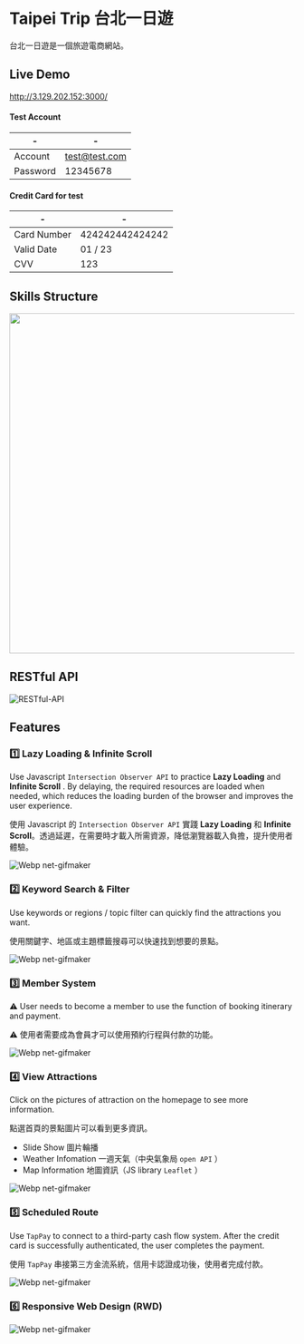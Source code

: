 # Taipei Trip 台北一日遊
台北一日遊是一個旅遊電商網站。

## Live Demo
http://3.129.202.152:3000/

#### Test Account
| - | - |
| -------- | -------- |
| Account | test@test.com |
| Password | 12345678 |

#### Credit Card for test
| - | - |
| -------- | -------- |
| Card Number	 | 424242442424242 |
| Valid Date	 | 01 / 23 |
| CVV	 | 123 |

## Skills Structure

<img src="https://user-images.githubusercontent.com/75563062/132506367-6fbdb868-0225-4b1d-a46a-989d5a60e560.png" width="600px"></img>

## RESTful API

![RESTful-API](https://user-images.githubusercontent.com/75563062/132503738-f72395fd-fa6c-4e72-bcda-62cf26673d63.png)

## Features
### 1️⃣ Lazy Loading & Infinite Scroll
Use Javascript `Intersection Observer API` to practice **Lazy Loading** and **Infinite Scroll** . By delaying, the required resources are loaded when needed, which reduces the loading burden of the browser and improves the user experience.

使用 Javascript 的 `Intersection Observer API` 實踐 **Lazy Loading** 和 **Infinite Scroll**。透過延遲，在需要時才載入所需資源，降低瀏覽器載入負擔，提升使用者體驗。

![Webp net-gifmaker](https://user-images.githubusercontent.com/75563062/132518901-821f66d7-3829-4eba-a1ec-d5dc9f4f38dd.gif)

### 2️⃣ Keyword Search & Filter
Use keywords or regions / topic filter can quickly find the attractions you want.

使用關鍵字、地區或主題標籤搜尋可以快速找到想要的景點。

![Webp net-gifmaker](https://user-images.githubusercontent.com/75563062/132554588-2321fae5-9498-4054-b85f-89f852a84f8d.gif)

### 3️⃣ Member System
⚠️ User needs to become a member to use the function of booking itinerary and payment.

⚠️ 使用者需要成為會員才可以使用預約行程與付款的功能。

![Webp net-gifmaker](https://user-images.githubusercontent.com/75563062/132558639-d99d94e8-c721-4b8f-8a76-ac599e217403.gif)

### 4️⃣ View Attractions
Click on the pictures of attraction on the homepage to see more information.

點選首頁的景點圖片可以看到更多資訊。

- Slide Show 圖片輪播
- Weather Infomation 一週天氣（中央氣象局 `open API` ）
- Map Information 地圖資訊（JS library `Leaflet` ）

![Webp net-gifmaker](https://user-images.githubusercontent.com/75563062/132563234-e3b01592-19ff-42bf-b594-1642566e4195.gif)

### 5️⃣ Scheduled Route
Use `TapPay` to connect to a third-party cash flow system. After the credit card is successfully authenticated, the user completes the payment.

使用 `TapPay` 串接第三方金流系統，信用卡認證成功後，使用者完成付款。

![Webp net-gifmaker](https://user-images.githubusercontent.com/75563062/132576098-d22d022f-5784-48c6-9328-078186d2b703.gif)


### 6️⃣ Responsive Web Design (RWD)
![Webp net-gifmaker](https://user-images.githubusercontent.com/75563062/132567529-a7c5d10e-f7b1-4804-a102-7605b93fa721.gif)


